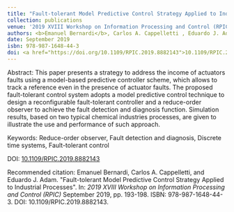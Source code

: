 ```yaml
---
title: "Fault-tolerant Model Predictive Control Strategy Applied to Industrial Processes"
collection: publications
venue: '2019 XVIII Workshop on Information Processing and Control (RPIC)'
authors: <b>Emanuel Bernardi</b>, Carlos A. Cappelletti , Eduardo J. Adam
date: September 2019
isbn: 978-987-1648-44-3
doi: <a href="https://doi.org/10.1109/RPIC.2019.8882143">10.1109/RPIC.2019.8882143</a>
---
```

Abstract: This paper presents a strategy to address the income of actuators faults using a model-based predictive controller scheme, which allows to track a reference even in the presence of actuator faults. The proposed fault-tolerant control system adopts a model predictive control technique to design a reconfigurable fault-tolerant controller and a reduce-order observer to achieve the fault detection and diagnosis function. Simulation results, based on two typical chemical industries processes, are given to illustrate the use and performance of such approach.

Keywords: Reduce-order observer, Fault detection and diagnosis, Discrete time systems, Fault-tolerant control

DOI: <a href="https://doi.org/10.1109/RPIC.2019.8882143">10.1109/RPIC.2019.8882143</a>

Recommended citation: Emanuel Bernardi, Carlos A. Cappelletti, and Eduardo J. Adam. "Fault-tolerant Model Predictive Control Strategy Applied to Industrial Processes". In: <i>2019 XVIII Workshop on Information Processing and Control (RPIC)</i> September 2019, pp. 193-198. ISBN: 978-987-1648-44-3. DOI: 10.1109/RPIC.2019.8882143.